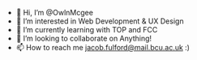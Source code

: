 - 👋 Hi, I’m @OwlnMcgee
- 👀 I’m interested in Web Development & UX Design
- 🌱 I’m currently learning with TOP and FCC
- 💞️ I’m looking to collaborate on Anything!
- 📫 How to reach me jacob.fulford@mail.bcu.ac.uk :)

<!---
OwlnMcgee/OwlnMcgee is a ✨ special ✨ repository because its `README.md` (this file) appears on your GitHub profile.
You can click the Preview link to take a look at your changes.
--->
